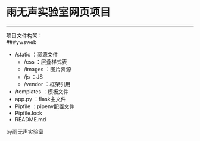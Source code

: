 # 雨无声实验室网页项目
---
项目文件构架：  
###ywsweb  
 * /static               ：资源文件
    * /css               ：层叠样式表
    * /images            ：图片资源
    * /js                ：JS
    * /vendor            ：框架引用
 * /templates            ：模板文件
 * app.py                ：flask主文件
 * Pipfile               ：pipenv配置文件
 * Pipfile.lock     
 * README.md
 
 by雨无声实验室